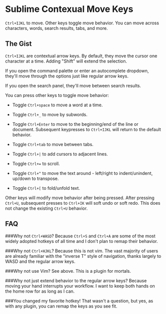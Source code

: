 # Sublime Contexual Move Keys
`Ctrl+IJKL` to move. Other keys toggle move behavior. You can move across characters, words, search results, tabs, and more.

## The Gist
`Ctrl+IJKL` are contextual arrow keys. By default, they move the cursor one character at a time. Adding "Shift" will extend the selection. 

If you open the command palette or enter an autocomplete dropdown, they'll move through the options just like regular arrow keys. 

If you open the search panel, they'll move between search results. 

You can press other keys to toggle move behavior:

 * Toggle `Ctrl+space` to move a word at a time.
	
 * Toggle `Ctrl+_` to move by subwords.
 
 * Toggle `Ctrl+Enter` to move to the beginning/end of the line or document. Subsequent keypresses to `Ctrl+IJKL` will return to the default behavior.
	
 * Toggle `Ctrl+tab` to move between tabs. 
	
 * Toggle `Ctrl+|` to add cursors to adjacent lines.
	
 * Toggle `Ctrl+=` to scroll.

 * Toggle `Ctrl+^` to move the text around - left/right to indent/unindent, up/down to transpose.
	
 * Toggle `Ctrl+[` to fold/unfold text.
	
Other keys will modify move behavior after being pressed. After pressing `Ctrl+U`, subsequent presses to `Ctrl+IK` will soft undo or soft redo. This does not change the existing `Ctrl+U` behavior.
	


## FAQ

###Why not `Ctrl+WASD`?
 Because `Ctrl+S` and `Ctrl+A` are some of the most widely adopted hotkeys of all time and I don't plan to remap their behavior.

###Why not `Ctrl+HJKL`?
 Because this is not vim. The vast majority of users are already familiar with the "inverse T" style of navigation, thanks largely to WASD and the regular arrow keys.
 
###Why not use Vim?
 See above. This is a plugin for mortals.
 
###Why not just extend behavior to the regular arrow keys?
 Because moving your hand interrupts your workflow. I want to keep both hands on the home row for as long as I can.
 
###You changed my favorite hotkey!
 That wasn't a question, but yes, as with any plugin, you can remap the keys as you see fit.
